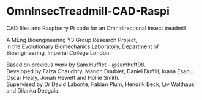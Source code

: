 # OmnInsecTreadmill-CAD-Raspi
CAD files and Raspberry Pi code for an Omnidirectional insect treadmill.  

A MEng Bioengineering Y3 Group Research Project,  
in the Evolutionary Biomechanics Laboratory, Department of Bioengineering, Imperial College London.  

Based on previous work by Sam Hufflet - @samhuff98.    
Developed by Faiza Chaudhry, Manon Doublet, Daniel Duffill, Ioana Esanu, Oscar Healy, Jonah Hewett and Hollie Smith.  
Supervised by Dr David Labonte, Fabian Plum, Hendrik Beck, Liv Walthaus, and Dilanka Deegala.
